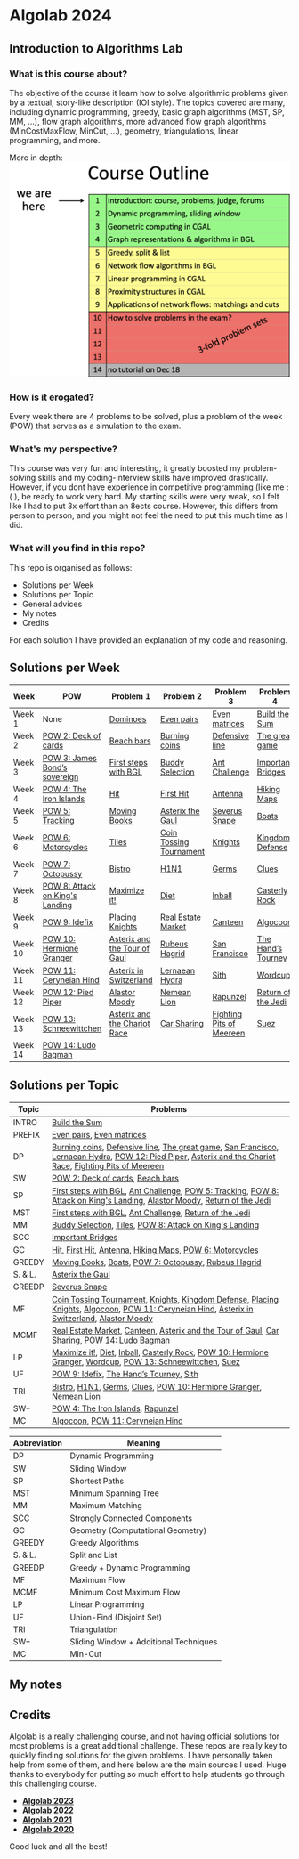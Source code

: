 # Algolab 2024

## Introduction to Algorithms Lab

### What is this course about?
The objective of the course it learn how to solve algorithmic problems given by a textual, story-like description (IOI style). The topics covered are many, including dynamic programming, greedy, basic graph algorithms (MST, SP, MM, ...), flow graph algorithms, more advanced flow graph algorithms (MinCostMaxFlow, MinCut, ...), geometry, triangulations, linear programming, and more.

More in depth:
![Outline](img/outline.png)


### How is it erogated?
Every week there are 4 problems to be solved, plus a problem of the week (POW) that serves as a simulation to the exam.

### What's my perspective?
This course was very fun and interesting, it greatly boosted my problem-solving skills and my coding-interview skills have improved drastically. However, if you dont have experience in competitive programming (like me :( ), be ready to work very hard. My starting skills were very weak, so I felt like I had to put 3x effort than an 8ects course. However, this differs from person to person, and you might not feel the need to put this much time as I did.

### What will you find in this repo?
This repo is organised as follows:
* Solutions per Week
* Solutions per Topic
* General advices
* My notes
* Credits

For each solution I have provided an explanation of my code and reasoning. 


## Solutions per Week

| Week | POW | Problem 1 | Problem 2 | Problem 3 | Problem 4 |
|------|-----|-----------|-----------|-----------|-----------|
| Week 1 | None | [Dominoes](/src/week01/dominoes) | [Even pairs](/src/week01/even_pairs) | [Even matrices](/src/week01/even_matrices) | [Build the Sum](/src/week01/build_the_sum) |
| Week 2 | [POW 2: Deck of cards](/src/week02/deck_of_cards) | [Beach bars](/src/week02/beach_bars) | [Burning coins](/src/week02/burning_coins) | [Defensive line](/src/week02/defensive_line) | [The great game](/src/week02/the_great_game) |
| Week 3 | [POW 3: James Bond’s sovereign](/src/week03/james_bonds_sovereign) | [First steps with BGL](/src/week03/first_steps_with_bgl) | [Buddy Selection](/src/week03/buddy_selection) | [Ant Challenge](/src/week03/ant_challenge) | [Important Bridges](/src/week03/important_bridges) |
| Week 4 | [POW 4: The Iron Islands](/src/week04/iron_islands) | [Hit](/src/week04/hit) | [First Hit](/src/week04/first_hit) | [Antenna](/src/week04/antenna) | [Hiking Maps](/src/week04/hiking_maps) |
| Week 5 | [POW 5: Tracking](/src/week05/tracking) | [Moving Books](/src/week05/moving_books) | [Asterix the Gaul](/src/week05/asterix_the_gaul) | [Severus Snape](/src/week05/severus_snape) | [Boats](/src/week05/boats) |
| Week 6 | [POW 6: Motorcycles](/src/week06/motorcycles) | [Tiles](/src/week06/tiles) | [Coin Tossing Tournament](/src/week06/coin_tossing) | [Knights](/src/week06/knights) | [Kingdom Defense](/src/week06/kingdom_defense) |
| Week 7 | [POW 7: Octopussy](/src/week07/octopussy) | [Bistro](/src/week07/bistro) | [H1N1](/src/week07/H1N1) | [Germs](/src/week07/germs) | [Clues](/src/week07/clues) |
| Week 8 | [POW 8: Attack on King's Landing](/src/week08/attack_on_kings_landing) | [Maximize it!](/src/week08/maximize_it) | [Diet](/src/week08/diet) | [Inball](/src/week08/inball) | [Casterly Rock](/src/week08/casterly_rock) |
| Week 9 | [POW 9: Idefix](/src/week09/idefix) | [Placing Knights](/src/week09/placing_knights) | [Real Estate Market](/src/week09/real_estate_market) | [Canteen](/src/week09/canteen) | [Algocoon](/src/week09/algocoon) |
| Week 10 | [POW 10: Hermione Granger](/src/week10/hermione_granger) | [Asterix and the Tour of Gaul](/src/week10/asterix_and_the_tour_of_gaul) | [Rubeus Hagrid](/src/week10/rubeus_hagrid) | [San Francisco](/src/week10/san_francisco) | [The Hand’s Tourney](/src/week10/the_hands_tourney) |
| Week 11 | [POW 11: Ceryneian Hind](/src/week11/ceryneian_hind) | [Asterix in Switzerland](/src/week11/asterix_in_switzerland) | [Lernaean Hydra](/src/week11/lernaean_hydra) | [Sith](/src/week11/sith) | [Wordcup](/src/week11/wordcup) |
| Week 12 | [POW 12: Pied Piper](/src/week12/pied_piper) | [Alastor Moody](/src/week12/alastor_moody) | [Nemean Lion](/src/week12/nemean_lion) | [Rapunzel](/src/week12/rapunzel) | [Return of the Jedi](/src/week12/return_of_the_jedi) |
| Week 13 | [POW 13: Schneewittchen](/src/week13/schneewittchen) | [Asterix and the Chariot Race](/src/week13/asterix_and_the_chariot_race) | [Car Sharing](/src/week13/car_sharing) | [Fighting Pits of Meereen](/src/week13/fighting_pits_of_meereen) | [Suez](/src/week13/suez) |
| Week 14 | [POW 14: Ludo Bagman](/src/week14/ludo_bagman)


## Solutions per Topic

| Topic | Problems |
|-------|----------|
| INTRO | [Build the Sum](/src/week01/build_the_sum) |
| PREFIX | [Even pairs](/src/week01/even_pairs), [Even matrices](/src/week01/even_matrices) |
| DP | [Burning coins](/src/week02/burning_coins), [Defensive line](/src/week02/defensive_line), [The great game](/src/week02/the_great_game), [San Francisco](/src/week10/san_francisco), [Lernaean Hydra](/src/week11/lernaean_hydra), [POW 12: Pied Piper](/src/week12/pied_piper), [Asterix and the Chariot Race](/src/week13/asterix_and_the_chariot_race), [Fighting Pits of Meereen](/src/week13/fighting_pits_of_meereen) |
| SW | [POW 2: Deck of cards](/src/week02/deck_of_cards), [Beach bars](/src/week02/beach_bars) |
| SP | [First steps with BGL](/src/week03/first_steps_with_bgl), [Ant Challenge](/src/week03/ant_challenge), [POW 5: Tracking](/src/week05/tracking), [POW 8: Attack on King's Landing](/src/week08/attack_on_kings_landing), [Alastor Moody](/src/week12/alastor_moody), [Return of the Jedi](/src/week12/return_of_the_jedi) |
| MST | [First steps with BGL](/src/week03/first_steps_with_bgl), [Ant Challenge](/src/week03/ant_challenge), [Return of the Jedi](/src/week12/return_of_the_jedi) |
| MM | [Buddy Selection](/src/week03/buddy_selection), [Tiles](/src/week06/tiles), [POW 8: Attack on King's Landing](/src/week08/attack_on_kings_landing) |
| SCC | [Important Bridges](/src/week03/important_bridges) |
| GC | [Hit](/src/week04/hit), [First Hit](/src/week04/first_hit), [Antenna](/src/week04/antenna), [Hiking Maps](/src/week04/hiking_maps), [POW 6: Motorcycles](/src/week06/motorcycles) |
| GREEDY | [Moving Books](/src/week05/moving_books), [Boats](/src/week05/boats), [POW 7: Octopussy](/src/week07/octopussy), [Rubeus Hagrid](/src/week10/rubeus_hagrid) |
| S. & L. | [Asterix the Gaul](/src/week05/asterix_the_gaul) |
| GREEDP | [Severus Snape](/src/week05/severus_snape) |
| MF | [Coin Tossing Tournament](/src/week06/coin_tossing), [Knights](/src/week06/knights), [Kingdom Defense](/src/week06/kingdom_defense), [Placing Knights](/src/week09/placing_knights), [Algocoon](/src/week09/algocoon), [POW 11: Ceryneian Hind](/src/week11/ceryneian_hind), [Asterix in Switzerland](/src/week11/asterix_in_switzerland), [Alastor Moody](/src/week12/alastor_moody) |
| MCMF | [Real Estate Market](/src/week09/real_estate_market), [Canteen](/src/week09/canteen), [Asterix and the Tour of Gaul](/src/week10/asterix_and_the_tour_of_gaul), [Car Sharing](/src/week13/car_sharing), [POW 14: Ludo Bagman](/src/week14/ludo_bagman) |
| LP | [Maximize it!](/src/week08/maximize_it), [Diet](/src/week08/diet), [Inball](/src/week08/inball), [Casterly Rock](/src/week08/casterly_rock), [POW 10: Hermione Granger](/src/week10/hermione_granger), [Wordcup](/src/week11/wordcup), [POW 13: Schneewittchen](/src/week13/schneewittchen), [Suez](/src/week13/suez) |
| UF | [POW 9: Idefix](/src/week09/idefix), [The Hand’s Tourney](/src/week10/the_hands_tourney), [Sith](/src/week11/sith) |
| TRI | [Bistro](/src/week07/bistro), [H1N1](/src/week07/H1N1), [Germs](/src/week07/germs), [Clues](/src/week07/clues), [POW 10: Hermione Granger](/src/week10/hermione_granger), [Nemean Lion](/src/week12/nemean_lion) |
| SW+ | [POW 4: The Iron Islands](/src/week04/iron_islands), [Rapunzel](/src/week12/rapunzel) |
| MC | [Algocoon](/src/week09/algocoon), [POW 11: Ceryneian Hind](/src/week11/ceryneian_hind) |



| Abbreviation | Meaning |
|-------------|---------|
| DP | Dynamic Programming |
| SW | Sliding Window |
| SP | Shortest Paths |
| MST | Minimum Spanning Tree |
| MM | Maximum Matching |
| SCC | Strongly Connected Components |
| GC | Geometry (Computational Geometry) |
| GREEDY | Greedy Algorithms |
| S. & L. | Split and List |
| GREEDP | Greedy + Dynamic Programming |
| MF | Maximum Flow |
| MCMF | Minimum Cost Maximum Flow |
| LP | Linear Programming |
| UF | Union-Find (Disjoint Set) |
| TRI | Triangulation |
| SW+ | Sliding Window + Additional Techniques |
| MC | Min-Cut |


## My notes

## Credits
Algolab is a really challenging course, and not having official solutions for most problems is a great additional challenge. These repos are really key to quickly finding solutions for the given problems. I have personally taken help from some of them, and here below are the main sources I used. Huge thanks to everybody for putting so much effort to help students go through this challenging course.
- **[Algolab 2023](https://github.com/lorenzo-asquini/Algolab-2023)**
- **[Algolab 2022](https://github.com/jlscheerer/AlgoLab2022/tree/main)**
- **[Algolab 2021](https://github.com/haeggee/algolab/tree/main)**
- **[Algolab 2020](https://github.com/simon-hrabec/Algolab-2020)**

Good luck and all the best!